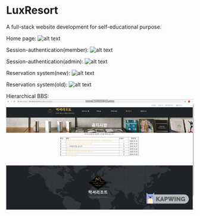 # LuxResort
A full-stack website development for self-educational purpose.

Home page: 
![alt text](https://github.com/dabitk/LuxResort/blob/master/main_page.gif "Main Page")

Session-authentication(member):
![alt text](https://github.com/dabitk/LuxResort/blob/master/session_login.gif "Session Auth1")

Session-authentication(admin):
![alt text](https://github.com/dabitk/LuxResort/blob/master/session_login.gif "Session Auth2")

Reservation system(new):
![alt text](https://github.com/dabitk/LuxResort/blob/master/session_login.gif "Reservation System1")

Reservation system(old):
![alt text](https://github.com/dabitk/LuxResort/blob/master/reservation_system.gif "Reservation System2")

Hierarchical BBS:
![alt text](https://github.com/dabitk/LuxResort/blob/master/hierarchical_bbs.gif "Bbs")
